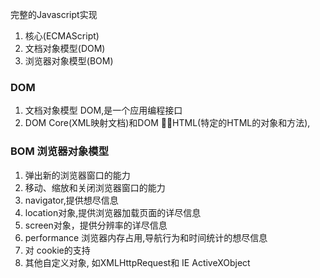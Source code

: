 完整的Javascript实现
1. 核心(ECMAScript)
2. 文档对象模型(DOM)
3. 浏览器对象模型(BOM)


### DOM
1. 文档对象模型 DOM,是一个应用编程接口
2.  DOM Core(XML映射文档)和DOM HTML(特定的HTML的对象和方法),

### BOM 浏览器对象模型

1. 弹出新的浏览器窗口的能力
2. 移动、缩放和关闭浏览器窗口的能力
3. navigator,提供想尽信息
4. location对象,提供浏览器加载页面的详尽信息
5. screen对象，提供分辨率的详尽信息
6. performance 浏览器内存占用,导航行为和时间统计的想尽信息
7. 对 cookie的支持
8. 其他自定义对象, 如XMLHttpRequest和 IE ActiveXObject